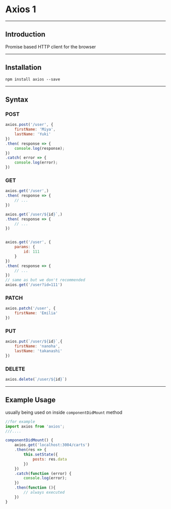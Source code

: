 # Axios 1


---

## Introduction

Promise based HTTP client for the browser

---

## Installation

`npm install axios --save`

---

## Syntax

### POST

```js
axios.post('/user', {
    firstName: 'Miya',
    lastName: 'Yuki'
})
.then( response => {
    console.log(response);
})
.catch( error => {
    console.log(error);
})
```

### GET

```js
axios.get('/user',)
.then( response => {
    // ...
})

axios.get(`/user/${id}`,)
.then( response => {
    // ...
})


axios.get('/user', {
    params: {
        id: 111
    }
})
.then( response => {
    // ...
})
// same as but we don't recommended
axios.get('/user?id=111')
```

### PATCH

```js
axios.patch('/user', {
    firstName: 'Emilia'
})
```

### PUT

```js
axios.put(`/user/${id}`,{
    firstName: 'nanoha',
    lastName: 'takanashi'
})
```

### DELETE

```js
axios.delete(`/user/${id}`)
```

---

## Example Usage

usually being used on inside `componentDidMount` method

```js
//for example
import axios from 'axios';
///....

componentDidMount() {
    axios.get('localhost:3004/carts')
    .then(res => {
        this.setState({
            posts: res.data
        })
    })
    .catch(function (error) {
        console.log(error);
    })
    .then(function (){
        // always executed
    })
}
```